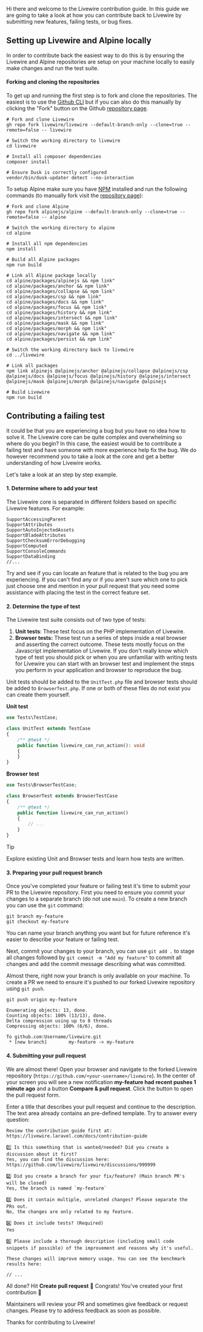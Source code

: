 Hi there and welcome to the Livewire contribution guide. In this guide we are going to take a look at how you can contribute back to Livewire by submitting new features, failing tests, or bug fixes.
## Setting up Livewire and Alpine locally
In order to contribute back the easiest way to do this is by ensuring the Livewire and Alpine repositories are setup on your machine locally to easily make changes and run the test suite.
#### Forking and cloning the repositories
To get up and running the first step is to fork and clone the repositories. The easiest is to use the [Github CLI](https://cli.github.com/) but if you can also do this manually by clicking the "Fork" button on the Github  [repository page](https://github.com/livewire/livewire).

```shell
# Fork and clone Livewire
gh repo fork livewire/livewire --default-branch-only --clone=true --remote=false -- livewire

# Switch the working directory to livewire
cd livewire

# Install all composer dependencies
composer install

# Ensure Dusk is correctly configured
vendor/bin/dusk-updater detect --no-interaction
```

To setup Alpine make sure you have [NPM](https://docs.npmjs.com/downloading-and-installing-node-js-and-npm) installed and run the following commands (to manually fork visit the [repository page](https://github.com/alpinejs/alpine)):

```shell
# Fork and clone Alpine
gh repo fork alpinejs/alpine --default-branch-only --clone=true --remote=false -- alpine

# Switch the working directory to alpine
cd alpine

# Install all npm dependencies
npm install

# Build all Alpine packages
npm run build

# Link all Alpine package locally 
cd alpine/packages/alpinejs && npm link"
cd alpine/packages/anchor && npm link"
cd alpine/packages/collapse && npm link"
cd alpine/packages/csp && npm link"
cd alpine/packages/docs && npm link"
cd alpine/packages/focus && npm link"
cd alpine/packages/history && npm link"
cd alpine/packages/intersect && npm link"
cd alpine/packages/mask && npm link"
cd alpine/packages/morph && npm link"
cd alpine/packages/navigate && npm link"
cd alpine/packages/persist && npm link"

# Switch the working directory back to livewire
cd ../livewire

# Link all packages
npm link alpinejs @alpinejs/anchor @alpinejs/collapse @alpinejs/csp @alpinejs/docs @alpinejs/focus @alpinejs/history @alpinejs/intersect @alpinejs/mask @alpinejs/morph @alpinejs/navigate @alpinejs

# Build Livewire
npm run build
```

## Contributing a failing test
It could be that you are experiencing a bug but you have no idea how to solve it. The Livewire core can be quite complex and overwhelming so where do you begin? In this case, the easiest would be to contribute a failing test and have someone with more experience help fix the bug. We do however recommend you to take a look at the core and get a better understanding of how Livewire works.

Let's take a look at an step by step example. 
#### 1. Determine where to add your test
The Livewire core is separated in different folders based on specific Livewire features. For example: 

```shell
SupportAccessingParent
SupportAttributes
SupportAutoInjectedAssets
SupportBladeAttributes
SupportChecksumErrorDebugging
SupportComputed
SupportConsoleCommands
SupportDataBinding
//...
```

Try and see if you can locate an feature that is related to the bug you are experiencing. If you can't find any or if you aren't sure which one to pick just choose one and mention in your pull request that you need some assistance with placing the test in the correct feature set.

#### 2. Determine the type of test
The Livewire test suite consists out of two type of tests:
1. **Unit tests**: These test focus on the PHP implementation of Livewire.
2. **Browser tests:** These test run a series of steps inside a real browser and asserting the correct outcome. These tests mostly focus on the Javascript implementation of Livewire.
If you don't really know which type of test you should pick or when you are unfamiliar with writing tests for Livewire you can start with an browser test and implement the steps you perform in your application and browser to reproduce the bug.

Unit tests should be added to the `UnitTest.php` file and browser tests should be added to `BrowserTest.php`. If one or both of these files do not exist you can create them yourself.

**Unit test**

```php
use Tests\TestCase;

class UnitTest extends TestCase  
{  
    /** @test */  
    public function livewire_can_run_action(): void  
    {
    }
}
```

**Browser test**

```php
use Tests\BrowserTestCase;

class BrowserTest extends BrowserTestCase  
{  
    /** @test */  
    public function livewire_can_run_action()  
    {
        // ...
    }
}
```

> [!tip]
> Explore existing Unit and Browser tests and learn how tests are written.

#### 3. Preparing your pull request branch
Once you've completed your feature or failing test it's time to submit your PR to the Livewire repository. First you need to ensure you commit your changes to a separate branch (do not use `main`). To create a new branch you can use the `git` command:

```shell
git branch my-feature
git checkout my-feature
```

You can name your branch anything you want but  for future reference it's easier to describe your feature or failing test.

Next, commit your changes to your branch, you can use `git add .` to stage all changes followed by `git commit -m "Add my feature"` to commit all changes and add the commit message describing what was committed.

Almost there, right now your branch is only available on your machine. To create a PR we need to ensure it's pushed to our forked Livewire repository using `git push`.

```shell
git push origin my-feature

Enumerating objects: 13, done.
Counting objects: 100% (13/13), done.
Delta compression using up to 8 threads
Compressing objects: 100% (6/6), done.

To github.com:Username/livewire.git
 * [new branch]        my-feature -> my-feature
```

#### 4. Submitting your pull request
We are almost there! Open your browser and navigate to the forked Livewire repository (`https://github.com/<your-username>/livewire`). In the center of your screen you will see a new notification **my-feature had recent pushes 1 minute ago** and a button **Compare & pull request**. Click the button to open the pull request form.

Enter a title that describes your pull request and continue to the description. The text area already contains an pre-defined template. Try to answer every question:

```
Review the contribution guide first at: https://livewire.laravel.com/docs/contribution-guide

1️⃣ Is this something that is wanted/needed? Did you create a discussion about it first?
Yes, you can find the discussion here: https://github.com/livewire/livewire/discussions/999999

2️⃣ Did you create a branch for your fix/feature? (Main branch PR's will be closed)
Yes, the branch is named `my-feature`

3️⃣ Does it contain multiple, unrelated changes? Please separate the PRs out.
No, the changes are only related to my feature.

4️⃣ Does it include tests? (Required)
Yes

5️⃣ Please include a thorough description (including small code snippets if possible) of the improvement and reasons why it's useful.

These changes will improve memory usage. You can see the benchmark results here:

// ...

```

All done? Hit **Create pull request**  🚀 Congrats! You've created your first contribution 🎉

Maintainers will review your PR and sometimes give feedback or request changes. Please try to address feedback as soon as possible.

Thanks for contributing to Livewire!
